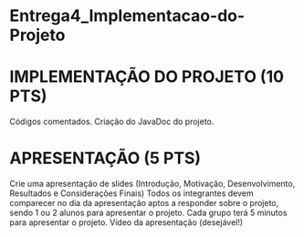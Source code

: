 # Entrega4_Implementacao-do-Projeto

# IMPLEMENTAÇÃO DO PROJETO (10 PTS)

Códigos comentados. 
Criação do JavaDoc do projeto. 

# APRESENTAÇÃO (5 PTS)

Crie uma apresentação de slides (Introdução, Motivação, Desenvolvimento, Resultados e Considerações Finais)
Todos os integrantes devem comparecer no dia da apresentação aptos a responder sobre o projeto, sendo 1 ou 2 alunos para apresentar o projeto.
Cada grupo terá 5 minutos para apresentar o projeto.
Vídeo da apresentação (desejável!) 
